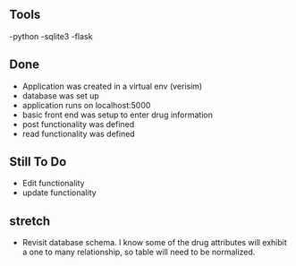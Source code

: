 ## Tools
 -python
 -sqlite3
 -flask

## Done
 - Application was created in a virtual env (verisim)
 - database was set up
 - application runs on localhost:5000
 - basic front end was setup to enter drug information
 - post functionality was defined
 - read functionality was defined
 
 ## Still To Do
 - Edit functionality
 - update functionality


 ## stretch
  - Revisit database schema. I know some of the drug attributes will exhibit a one to many relationship, so table will need to be normalized.
